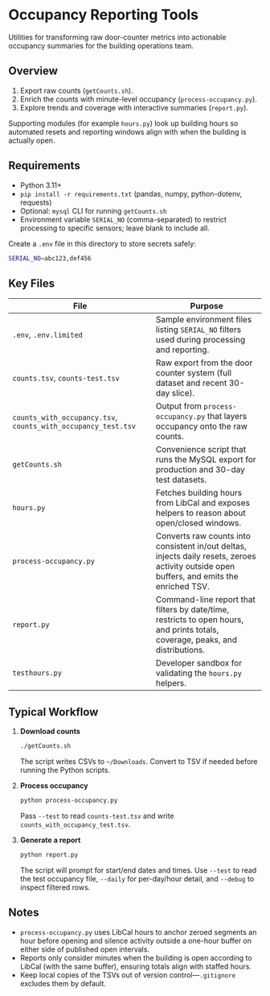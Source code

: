# Occupancy Reporting Tools

Utilities for transforming raw door-counter metrics into actionable occupancy summaries for the building operations team.

## Overview

1. Export raw counts (`getCounts.sh`).
2. Enrich the counts with minute-level occupancy (`process-occupancy.py`).
3. Explore trends and coverage with interactive summaries (`report.py`).

Supporting modules (for example `hours.py`) look up building hours so automated resets and reporting windows align with when the building is actually open.

## Requirements

- Python 3.11+
- `pip install -r requirements.txt` (pandas, numpy, python-dotenv, requests)
- Optional: `mysql` CLI for running `getCounts.sh`
- Environment variable `SERIAL_NO` (comma-separated) to restrict processing to specific sensors; leave blank to include all.

Create a `.env` file in this directory to store secrets safely:

```bash
SERIAL_NO=abc123,def456
```

## Key Files

| File | Purpose |
| --- | --- |
| `.env`, `.env.limited` | Sample environment files listing `SERIAL_NO` filters used during processing and reporting. |
| `counts.tsv`, `counts-test.tsv` | Raw export from the door counter system (full dataset and recent 30-day slice). |
| `counts_with_occupancy.tsv`, `counts_with_occupancy_test.tsv` | Output from `process-occupancy.py` that layers occupancy onto the raw counts. |
| `getCounts.sh` | Convenience script that runs the MySQL export for production and 30-day test datasets. |
| `hours.py` | Fetches building hours from LibCal and exposes helpers to reason about open/closed windows. |
| `process-occupancy.py` | Converts raw counts into consistent in/out deltas, injects daily resets, zeroes activity outside open buffers, and emits the enriched TSV. |
| `report.py` | Command-line report that filters by date/time, restricts to open hours, and prints totals, coverage, peaks, and distributions. |
| `testhours.py` | Developer sandbox for validating the `hours.py` helpers. |

## Typical Workflow

1. **Download counts**

   ```bash
   ./getCounts.sh
   ```

   The script writes CSVs to `~/Downloads`. Convert to TSV if needed before running the Python scripts.

2. **Process occupancy**

   ```bash
   python process-occupancy.py
   ```

   Pass `--test` to read `counts-test.tsv` and write `counts_with_occupancy_test.tsv`.

3. **Generate a report**

   ```bash
   python report.py
   ```

   The script will prompt for start/end dates and times. Use `--test` to read the test occupancy file, `--daily` for per-day/hour detail, and `--debug` to inspect filtered rows.

## Notes

- `process-occupancy.py` uses LibCal hours to anchor zeroed segments an hour before opening and silence activity outside a one-hour buffer on either side of published open intervals.
- Reports only consider minutes when the building is open according to LibCal (with the same buffer), ensuring totals align with staffed hours.
- Keep local copies of the TSVs out of version control—`.gitignore` excludes them by default.
